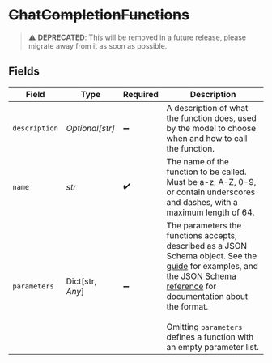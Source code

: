 # ~~ChatCompletionFunctions~~

> :warning: **DEPRECATED**: This will be removed in a future release, please migrate away from it as soon as possible.


## Fields

| Field                                                                                                                                                                                                                                                                                                                                                  | Type                                                                                                                                                                                                                                                                                                                                                   | Required                                                                                                                                                                                                                                                                                                                                               | Description                                                                                                                                                                                                                                                                                                                                            |
| ------------------------------------------------------------------------------------------------------------------------------------------------------------------------------------------------------------------------------------------------------------------------------------------------------------------------------------------------------ | ------------------------------------------------------------------------------------------------------------------------------------------------------------------------------------------------------------------------------------------------------------------------------------------------------------------------------------------------------ | ------------------------------------------------------------------------------------------------------------------------------------------------------------------------------------------------------------------------------------------------------------------------------------------------------------------------------------------------------ | ------------------------------------------------------------------------------------------------------------------------------------------------------------------------------------------------------------------------------------------------------------------------------------------------------------------------------------------------------ |
| `description`                                                                                                                                                                                                                                                                                                                                          | *Optional[str]*                                                                                                                                                                                                                                                                                                                                        | :heavy_minus_sign:                                                                                                                                                                                                                                                                                                                                     | A description of what the function does, used by the model to choose when and how to call the function.                                                                                                                                                                                                                                                |
| `name`                                                                                                                                                                                                                                                                                                                                                 | *str*                                                                                                                                                                                                                                                                                                                                                  | :heavy_check_mark:                                                                                                                                                                                                                                                                                                                                     | The name of the function to be called. Must be a-z, A-Z, 0-9, or contain underscores and dashes, with a maximum length of 64.                                                                                                                                                                                                                          |
| `parameters`                                                                                                                                                                                                                                                                                                                                           | Dict[str, *Any*]                                                                                                                                                                                                                                                                                                                                       | :heavy_minus_sign:                                                                                                                                                                                                                                                                                                                                     | The parameters the functions accepts, described as a JSON Schema object. See the [guide](/docs/guides/text-generation/function-calling) for examples, and the [JSON Schema reference](https://json-schema.org/understanding-json-schema/) for documentation about the format. <br/><br/>Omitting `parameters` defines a function with an empty parameter list. |